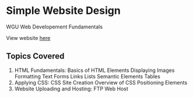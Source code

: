 # Simple Website Design
WGU Web Developement Fundamentals

View website [here](garc29.mystudenthosting.com)

## Topics Covered
1. HTML Fundamentals:
    Basics of HTML Elements
    Displaying Images
    Formatting Text
    Forms
    Links
    Lists
    Semantic Elements
    Tables
2. Applying CSS:
    CSS Site Creation
    Overview of CSS
    Positioning Elements
3. Website Uploading and Hosting:
    FTP
    Web Host
